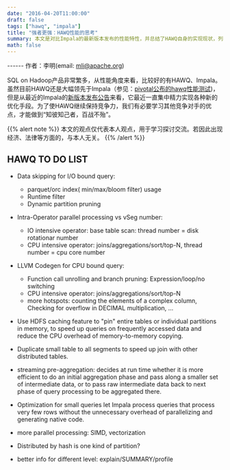 ```yaml
---
date: "2016-04-20T11:00:00"
draft: false
tags: ["hawq", "impala"]
title: "强者更强：HAWQ性能的思考"
summary: 本文是对比Impala的最新版本发布的性能特性，并总结了HAWQ自身的实现现状，列出一些HAWQ可以实现的性能方面的特性。
math: false
---
```


------ 作者：李明(email: mli@apache.org)

SQL on Hadoop产品非常繁多，从性能角度来看，比较好的有HAWQ、Impala。虽然目前HAWQ还是大幅领先于Impala（参见：[pivotal公布的hawq性能测试](https://blog.pivotal.io/big-data-pivotal/products/performance-benchmark-pivotal-hawq-beats-impala-apache-hive-part-1))，但是从最近的Impala的[新版本发布公告](https://www.cloudera.com/documentation/enterprise/release-notes/topics/impala_new_features.html#new_features_250)来看，它最近一直集中精力实现各种新的优化手段。为了使HAWQ继续保持竞争力，我们有必要学习其他竞争对手的优点，才能做到“知彼知己者，百战不殆”。

{{% alert note %}}
本文的观点仅代表本人观点，用于学习探讨交流。若因此出现经济、法律等方面的，与本人无关。
{{% /alert %}}

## HAWQ TO DO LIST

- Data skipping for I/O bound query: 
	- parquet/orc index( min/max/bloom filter) usage  
	- Runtime filter
	- Dynamic partition pruning
	
- Intra-Operator parallel processing vs vSeg number: 
	- IO intensive operator: base table scan: thread number = disk rotationar number 
	- CPU intensive operator: joins/aggregations/sort/top-N, thread number = cpu core number
	
- LLVM Codegen for CPU bound query:
	- Function call unrolling and branch pruning: Expression/loop/no switching 
	- CPU intensive operator: joins/aggregations/sort/top-N
	- more hotspots: counting the elements of a complex column, Checking for overflow in DECIMAL multiplication, ...

- Use HDFS caching feature to "pin" entire tables or individual partitions in memory, to speed up queries on frequently accessed data and reduce the CPU overhead of memory-to-memory copying.
- Duplicate small table to all segments to speed up join with other distributed tables.

- streaming pre-aggregation: decides at run time whether it is more efficient to do an initial aggregation phase and pass along a smaller set of intermediate data, or to pass raw intermediate data back to next phase of query processing to be aggregated there. 

- Optimization for small queries let Impala process queries that process very few rows without the unnecessary overhead of parallelizing and generating native code. 

- more parallel processing: SIMD, vectorization 
- Distributed by hash is one kind of partition?	
- better info for different level: explain/SUMMARY/profile

